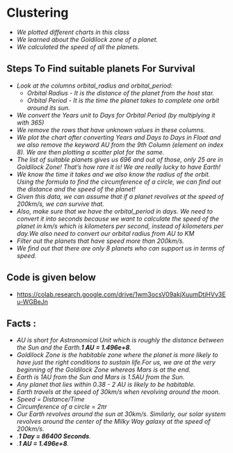 # Clustering
* *We plotted different charts in this class*
* *We learned about the Goldilock zone of a planet.*
* *We calculated the speed of all the planets.*

## Steps To Find suitable planets For Survival
  * *Look at the columns orbital_radius and orbital_period:*
     * *Orbital Radius - It is the distance of the planet from the host star.*
     * *Orbital Period - It is the time the planet takes to complete one orbit around its sun.*
  * *We convert the Years unit to Days for Orbital Period (by multiplying it with 365)*
  * *We remove the rows that have unknown values in these columns.*
  * *We plot the chart after converting Years and Days to Days in Float and we also remove the keyword AU from the 9th Column (element on index 8). We are then plotting a scatter plot for the same.* 
  * *The list of suitable planets gives us 696 and out of those, only 25 are in Goldilock Zone! That’s how rare it is! We are really lucky to have Earth!*
  * *We know the time it takes and we also know the radius of the orbit. Using the formula to find the circumference of a circle, we can find out the distance and the
speed of the planet!*
  * *Given this data, we can assume that if a planet revolves at the speed of 200km/s, we can survive that.*
  * *Also, make sure that we have the orbital_period in days. We need to convert it into seconds because we want to calculate the speed of the planet in km/s which is
kilometers per second, instead of kilometers per day.We also need to convert our orbital radius from AU to KM*
  * *Filter out the planets that have speed more than 200km/s.*
  * *We find out that there are only 8 planets who can support us in terms of speed.*
 
## Code is given below
* https://colab.research.google.com/drive/1wm3ocsV09akjXuumDtjHVv3Eu-WGBeJn

## Facts :
* *AU is short for Astronomical Unit which is roughly the distance between the Sun and the Earth.**1 AU = 1.496e+8**.*
* *Goldilock Zone is the habitable zone where the planet is more likely to have just the right conditions to sustain life.For us, we are at the very beginning of the Goldilock Zone whereas Mars is at the end.*
* *Earth is 1AU from the Sun and Mars is 1.5AU from the Sun.*
* *Any planet that lies within 0.38 - 2 AU is likely to be habitable.*
* *Earth travels at the speed of 30km/s when revolving around the moon.*
* *Speed = Distance/Time*
* *Circumference of a circle = 2πr*
* *Our Earth revolves around the sun at 30km/s. Similarly, our solar system revolves around the center of the Milky Way galaxy at the speed of 200km/s.*
* *.**1 Day = 86400 Seconds**.*
* *.**1 AU = 1.496e+8**.*
